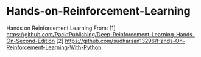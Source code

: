 # Hands-on-Reinforcement-Learning
Hands on Reinforcement Learning
From:
[1] https://github.com/PacktPublishing/Deep-Reinforcement-Learning-Hands-On-Second-Edition
[2] https://github.com/sudharsan13296/Hands-On-Reinforcement-Learning-With-Python
